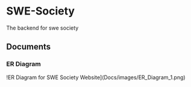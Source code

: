 # SWE-Society
The backend for swe society

## Documents
### ER Diagram
!ER Diagram for SWE Society Website](Docs/images/ER_Diagram_1.png)
